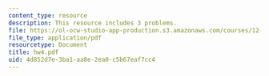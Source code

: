 ```yaml
---
content_type: resource
description: This resource includes 3 problems.
file: https://ol-ocw-studio-app-production.s3.amazonaws.com/courses/12-201-essentials-of-geophysics-fall-2004/4d852d7e3ba1aa8e2ea0c5b67eaf7cc4_hw4.pdf
file_type: application/pdf
resourcetype: Document
title: hw4.pdf
uid: 4d852d7e-3ba1-aa8e-2ea0-c5b67eaf7cc4
---
```

